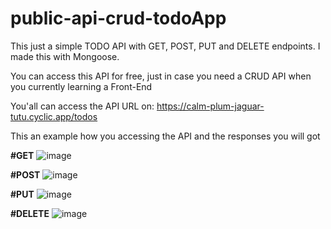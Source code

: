 # public-api-crud-todoApp

This just a simple TODO API with GET, POST, PUT and DELETE endpoints. I made this with Mongoose.

You can access this API for free, just in case you need a CRUD API when you currently learning a Front-End

You'all can access the API URL on: https://calm-plum-jaguar-tutu.cyclic.app/todos

This an example how you accessing the API and the responses you will got

**#GET**
![image](https://user-images.githubusercontent.com/73571506/213107252-6b3f5e69-5c11-4efa-89f3-fa4f8e47c019.png)


**#POST**
![image](https://user-images.githubusercontent.com/73571506/213107128-341d7bfb-7fb2-41fb-9e6a-dee6210988ad.png)

**#PUT**
![image](https://user-images.githubusercontent.com/73571506/213108631-7f7d9957-4853-472c-abb6-10305f3be462.png)

**#DELETE**
![image](https://user-images.githubusercontent.com/73571506/213109029-4b6b8904-eb01-48c6-9421-5eb092f0cf98.png)
